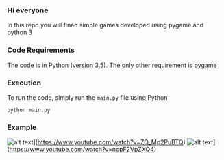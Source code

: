 ### Hi everyone 
In this repo you will finad simple games developed using pygame and python 3


### Code Requirements
The code is in Python ([version 3.5](https://www.python.org/doc/versions/)). The only other requirement is [pygame](https://www.pygame.org/news)

### Execution
To run the code, simply run the `main.py` file using Python

```
python main.py
```

### Example
![alt text](https://img.youtube.com/vi/ZQ_Mp2PuBTQ/0.jpg)](https://www.youtube.com/watch?v=ZQ_Mp2PuBTQ)
![alt text](https://img.youtube.com/vi/ncpF2VpZXQ4/0.jpg)](https://www.youtube.com/watch?v=ncpF2VpZXQ4)

